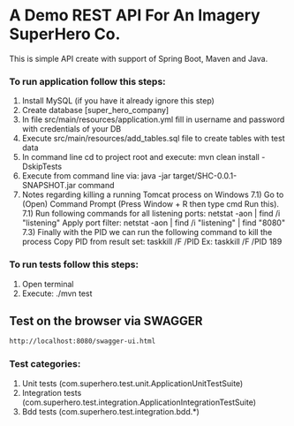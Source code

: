 # A Demo REST API For An Imagery SuperHero Co.

This is simple API create with support of Spring Boot, Maven and Java.

### To run application follow this steps:
 1. Install MySQL (if you have it already ignore this step)
 2. Create database [super_hero_company]
 3. In file src/main/resources/application.yml fill in username and password with credentials of your DB
 4. Execute src/main/resources/add_tables.sql file to create tables with test data
 5. In command line cd to project root and execute: mvn clean install -DskipTests
 6. Execute from command line via: java -jar target/SHC-0.0.1-SNAPSHOT.jar command
 7. Notes regarding killing a running Tomcat process on Windows
    7.1) Go to (Open) Command Prompt (Press Window + R then type cmd Run this).
    7.1) Run following commands for all listening ports: netstat -aon | find /i "listening"
         Apply port filter: netstat -aon | find /i "listening" | find "8080"
    7.3) Finally with the PID we can run the following command to kill the process 
         Copy PID from result set: taskkill /F /PID
         Ex: taskkill /F /PID 189
 
### To run tests follow this steps:
 1. Open terminal
 2. Execute: ./mvn test
 
Test on the browser via SWAGGER
-------------------

```sh
http://localhost:8080/swagger-ui.html
```
 
### Test categories:
 1. Unit tests (com.superhero.test.unit.ApplicationUnitTestSuite)
 2. Integration tests (com.superhero.test.integration.ApplicationIntegrationTestSuite)
 3. Bdd tests (com.superhero.test.integration.bdd.*)
